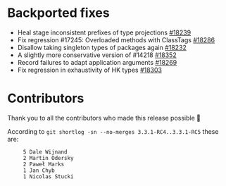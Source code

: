 # Backported fixes

- Heal stage inconsistent prefixes of type projections [#18239](https://github.com/lampepfl/dotty/pull/18239)
- Fix regression #17245: Overloaded methods with ClassTags [#18286](http://github.com/lampepfl/dotty/pull/18286)
- Disallow taking singleton types of packages again [#18232](http://github.com/lampepfl/dotty/pull/18232)
- A slightly more conservative version of #14218 [#18352](http://github.com/lampepfl/dotty/pull/18352)
- Record failures to adapt application arguments [#18269](http://github.com/lampepfl/dotty/pull/18269)
- Fix regression in exhaustivity of HK types [#18303](http://github.com/lampepfl/dotty/pull/18303)

# Contributors

Thank you to all the contributors who made this release possible 🎉

According to `git shortlog -sn --no-merges 3.3.1-RC4..3.3.1-RC5` these are:

```
     5 Dale Wijnand
     2 Martin Odersky
     2 Paweł Marks
     1 Jan Chyb
     1 Nicolas Stucki
```
